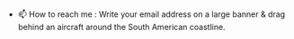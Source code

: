 - 📫 How to reach me : Write your email address on a large banner & drag behind an aircraft around the South American coastline.
  
<!---
ChileBob/ChileBob is a ✨ special ✨ repository because its `README.md` (this file) appears on your GitHub profile.
You can click the Preview link to take a look at your changes.
--->
